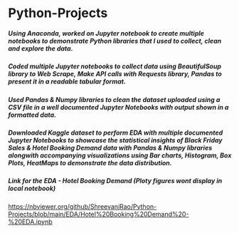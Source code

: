# Python-Projects
##### Using Anaconda, worked on Jupyter notebook to create multiple notebooks to demonstrate Python libraries that I used to collect, clean and explore the data.
##### Coded multiple Jupyter notebooks to collect data using BeautifulSoup library to Web Scrape, Make API calls with Requests library, Pandas to present it in a readable tabular format.
##### Used Pandas & Numpy libraries to clean the dataset uploaded using a CSV file in a well documented Jupyter Notebooks with output shown in a formatted data.
##### Downloaded Kaggle dataset to perform EDA with multiple documented Jupyter Notebooks to showcase the statistical insights of Black Friday Sales & Hotel Booking Demand data with Pandas & Numpy libraries alongwith accompanying visualizations using Bar charts, Histogram, Box Plots, HeatMaps to demonstrate the data distribution.

##### Link for the EDA - Hotel Booking Demand (Ploty figures wont display in local notebook) 
https://nbviewer.org/github/ShreevaniRao/Python-Projects/blob/main/EDA/Hotel%20Booking%20Demand%20-%20EDA.ipynb
